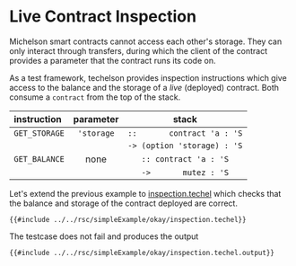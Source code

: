 # Live Contract Inspection

Michelson smart contracts cannot access each other's storage. They can only interact through
transfers, during which the client of the contract provides a parameter that the contract runs its
code on.

As a test framework, techelson provides inspection instructions which give access to the balance
and the storage of a *live* (deployed) contract. Both consume a `contract` from the top of the
stack.

| instruction | parameter | stack |
|:---|:---:|:---:|
| `GET_STORAGE` | `'storage` | `::       contract 'a : 'S` |
|              |            | `-> (option 'storage) : 'S` |
| `GET_BALANCE` | none       | `:: contract 'a : 'S` |
|              |            | `->       mutez : 'S` |

Let's extend the previous example to [inspection.techel] which checks that the balance and storage
of the contract deployed are correct.

```mic,ignore
{{#include ../../rsc/simpleExample/okay/inspection.techel}}
```

The testcase does not fail and produces the output

```
{{#include ../../rsc/simpleExample/okay/inspection.techel.output}}
```

[inspection.techel]: ../../rsc/simpleExample/okay/inspection.techel (The Inspection testcase)